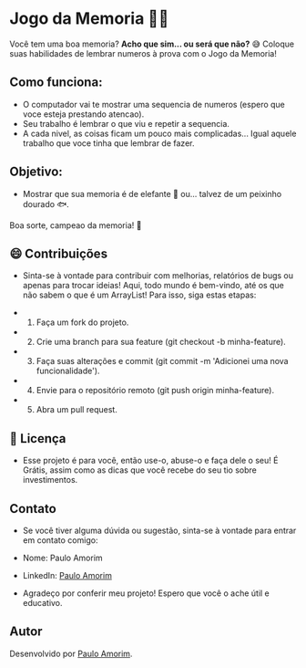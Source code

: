 # Jogo da Memoria 🧠✨

Você tem uma boa memoria? **Acho que sim... ou será que não?** 😅
Coloque suas habilidades de lembrar numeros à prova com o Jogo da Memoria!

## Como funciona:
- O computador vai te mostrar uma sequencia de numeros (espero que voce esteja prestando atencao).
- Seu trabalho é lembrar o que viu e repetir a sequencia.
- A cada nivel, as coisas ficam um pouco mais complicadas... Igual aquele trabalho que voce tinha que lembrar de fazer.

## Objetivo:
- Mostrar que sua memoria é de elefante 🐘 ou... talvez de um peixinho dourado 🐟.

Boa sorte, campeao da memoria! 🧠

## 😄 Contribuições
- Sinta-se à vontade para contribuir com melhorias, relatórios de bugs ou apenas para trocar ideias! Aqui, todo mundo é bem-vindo, até os que não sabem o que é um ArrayList!
Para isso, siga estas etapas:

- 1. Faça um fork do projeto.
- 2. Crie uma branch para sua feature (git checkout -b minha-feature).
- 3. Faça suas alterações e commit (git commit -m 'Adicionei uma nova funcionalidade').
- 4. Envie para o repositório remoto (git push origin minha-feature).
- 5. Abra um pull request.

## 📜 Licença
- Esse projeto é para você, então use-o, abuse-o e faça dele o seu! É Grátis, assim como as dicas que você recebe do seu tio sobre investimentos.

## Contato
- Se você tiver alguma dúvida ou sugestão, sinta-se à vontade para entrar em contato comigo:

- Nome: Paulo Amorim
- LinkedIn: [Paulo Amorim](https://www.linkedin.com/in/paulo-amorim88/)

- Agradeço por conferir meu projeto! Espero que você o ache útil e educativo.

## Autor
Desenvolvido por [Paulo Amorim](https://github.com/Paulo88).
